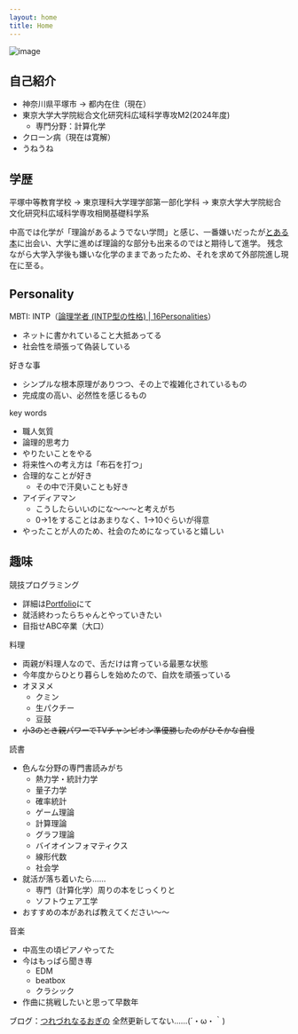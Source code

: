 ```yaml
---
layout: home
title: Home
---
```


![image](profile.png)

## 自己紹介
- 神奈川県平塚市 → 都内在住（現在）
- 東京大学大学院総合文化研究科広域科学専攻M2(2024年度)
  - 専門分野：計算化学
- クローン病（現在は寛解）
- うねうね

## 学歴

平塚中等教育学校 → 東京理科大学理学部第一部化学科 → 東京大学大学院総合文化研究科広域科学専攻相関基礎科学系

中高では化学が「理論があるようでない学問」と感じ、一番嫌いだったが[とある本](https://www.sanseido-publ.co.jp/np/detail/26093/)に出会い、大学に進めば理論的な部分も出来るのではと期待して進学。
残念ながら大学入学後も嫌いな化学のままであったため、それを求めて外部院進し現在に至る。

## Personality 

MBTI: INTP（[論理学者 (INTP型の性格) | 16Personalities](https://www.16personalities.com/ja/intp%E5%9E%8B%E3%81%AE%E6%80%A7%E6%A0%BC)）
- ネットに書かれていること大抵あってる
- 社会性を頑張って偽装している

好きな事
- シンプルな根本原理がありつつ、その上で複雑化されているもの
- 完成度の高い、必然性を感じるもの

key words
- 職人気質
- 論理的思考力
- やりたいことをやる
- 将来性への考え方は「布石を打つ」
- 合理的なことが好き
  - その中で汗臭いことも好き
- アイディアマン
  - こうしたらいいのにな～～～と考えがち
  - 0->1をすることはあまりなく、1->10ぐらいが得意
- やったことが人のため、社会のためになっていると嬉しい


## 趣味

競技プログラミング
- 詳細は[Portfolio](/portfolio)にて
- 就活終わったらちゃんとやっていきたい
- 目指せABC卒業（大口）


料理
- 両親が料理人なので、舌だけは育っている最悪な状態
- 今年度からひとり暮らしを始めたので、自炊を頑張っている
- オヌヌメ
  - クミン
  - 生パクチー
  - 豆鼓
- ~~小3のとき親パワーでTVチャンピオン準優勝したのがひそかな自慢~~

読書
- 色んな分野の専門書読みがち
  - 熱力学・統計力学
  - 量子力学
  - 確率統計
  - ゲーム理論
  - 計算理論
  - グラフ理論
  - バイオインフォマティクス
  - 線形代数
  - 社会学
- 就活が落ち着いたら……
  - 専門（計算化学）周りの本をじっくりと
  - ソフトウェア工学
- おすすめの本があれば教えてください～～

音楽
- 中高生の頃ピアノやってた
- 今はもっぱら聞き専
  - EDM
  - beatbox
  - クラシック
- 作曲に挑戦したいと思って早数年


ブログ：[つれづれなるおぎの](https://oginoshikibu.hatenadiary.com/)
全然更新してない……(´・ω・｀)